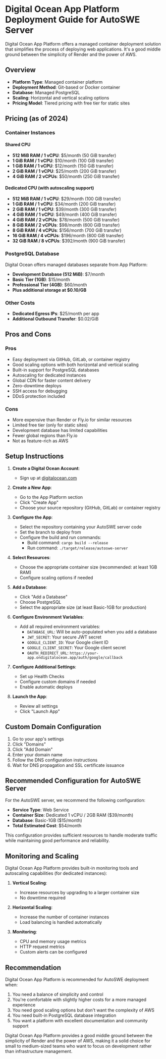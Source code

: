 # Digital Ocean App Platform Deployment Guide for AutoSWE Server

Digital Ocean App Platform offers a managed container deployment solution that simplifies the process of deploying web applications. It's a good middle ground between the simplicity of Render and the power of AWS.

## Overview

- **Platform Type**: Managed container platform
- **Deployment Method**: Git-based or Docker container
- **Database**: Managed PostgreSQL
- **Scaling**: Horizontal and vertical scaling options
- **Pricing Model**: Tiered pricing with free tier for static sites

## Pricing (as of 2024)

### Container Instances

#### Shared CPU
- **512 MiB RAM / 1 vCPU**: $5/month (50 GiB transfer)
- **1 GiB RAM / 1 vCPU**: $10/month (100 GiB transfer)
- **1 GiB RAM / 1 vCPU**: $12/month (150 GiB transfer)
- **2 GiB RAM / 1 vCPU**: $25/month (200 GiB transfer)
- **4 GiB RAM / 2 vCPUs**: $50/month (250 GiB transfer)

#### Dedicated CPU (with autoscaling support)
- **512 MiB RAM / 1 vCPU**: $29/month (100 GiB transfer)
- **1 GiB RAM / 1 vCPU**: $34/month (200 GiB transfer)
- **2 GiB RAM / 1 vCPU**: $39/month (300 GiB transfer)
- **4 GiB RAM / 1 vCPU**: $49/month (400 GiB transfer)
- **4 GiB RAM / 2 vCPUs**: $78/month (500 GiB transfer)
- **8 GiB RAM / 2 vCPUs**: $98/month (600 GiB transfer)
- **8 GiB RAM / 4 vCPUs**: $156/month (700 GiB transfer)
- **16 GiB RAM / 4 vCPUs**: $196/month (800 GiB transfer)
- **32 GiB RAM / 8 vCPUs**: $392/month (900 GiB transfer)

### PostgreSQL Database

Digital Ocean offers managed databases separate from App Platform:

- **Development Database (512 MiB)**: $7/month
- **Basic Tier (1GB)**: $15/month
- **Professional Tier (4GB)**: $60/month
- **Plus additional storage at $0.10/GB**

### Other Costs
- **Dedicated Egress IPs**: $25/month per app
- **Additional Outbound Transfer**: $0.02/GiB

## Pros and Cons

### Pros
- Easy deployment via GitHub, GitLab, or container registry
- Good scaling options with both horizontal and vertical scaling
- Built-in support for PostgreSQL databases
- Autoscaling for dedicated instances
- Global CDN for faster content delivery
- Zero-downtime deploys
- SSH access for debugging
- DDoS protection included

### Cons
- More expensive than Render or Fly.io for similar resources
- Limited free tier (only for static sites)
- Development database has limited capabilities
- Fewer global regions than Fly.io
- Not as feature-rich as AWS

## Setup Instructions

1. **Create a Digital Ocean Account**:
   - Sign up at [digitalocean.com](https://www.digitalocean.com/)

2. **Create a New App**:
   - Go to the App Platform section
   - Click "Create App"
   - Choose your source repository (GitHub, GitLab) or container registry

3. **Configure the App**:
   - Select the repository containing your AutoSWE server code
   - Set the branch to deploy from
   - Configure the build and run commands:
     - Build command: `cargo build --release`
     - Run command: `./target/release/autoswe-server`

4. **Select Resources**:
   - Choose the appropriate container size (recommended: at least 1GB RAM)
   - Configure scaling options if needed

5. **Add a Database**:
   - Click "Add a Database"
   - Choose PostgreSQL
   - Select the appropriate size (at least Basic-1GB for production)

6. **Configure Environment Variables**:
   - Add all required environment variables:
     - `DATABASE_URL`: Will be auto-populated when you add a database
     - `JWT_SECRET`: Your secure JWT secret
     - `GOOGLE_CLIENT_ID`: Your Google client ID
     - `GOOGLE_CLIENT_SECRET`: Your Google client secret
     - `OAUTH_REDIRECT_URL`: `https://your-app.ondigitalocean.app/auth/google/callback`

7. **Configure Additional Settings**:
   - Set up Health Checks
   - Configure custom domains if needed
   - Enable automatic deploys

8. **Launch the App**:
   - Review all settings
   - Click "Launch App"

## Custom Domain Configuration

1. Go to your app's settings
2. Click "Domains"
3. Click "Add Domain"
4. Enter your domain name
5. Follow the DNS configuration instructions
6. Wait for DNS propagation and SSL certificate issuance

## Recommended Configuration for AutoSWE Server

For the AutoSWE server, we recommend the following configuration:

- **Service Type**: Web Service
- **Container Size**: Dedicated 1 vCPU / 2GB RAM ($39/month)
- **Database**: Basic-1GB ($15/month)
- **Total Estimated Cost**: $54/month

This configuration provides sufficient resources to handle moderate traffic while maintaining good performance and reliability.

## Monitoring and Scaling

Digital Ocean App Platform provides built-in monitoring tools and autoscaling capabilities (for dedicated instances):

1. **Vertical Scaling**:
   - Increase resources by upgrading to a larger container size
   - No downtime required

2. **Horizontal Scaling**:
   - Increase the number of container instances
   - Load balancing is handled automatically

3. **Monitoring**:
   - CPU and memory usage metrics
   - HTTP request metrics
   - Custom alerts can be configured

## Recommendation

Digital Ocean App Platform is recommended for AutoSWE deployment when:

1. You need a balance of simplicity and control
2. You're comfortable with slightly higher costs for a more managed experience
3. You need good scaling options but don't want the complexity of AWS
4. You need built-in PostgreSQL database integration
5. You want a platform with excellent documentation and community support

Digital Ocean App Platform provides a good middle ground between the simplicity of Render and the power of AWS, making it a solid choice for small to medium-sized teams who want to focus on development rather than infrastructure management.